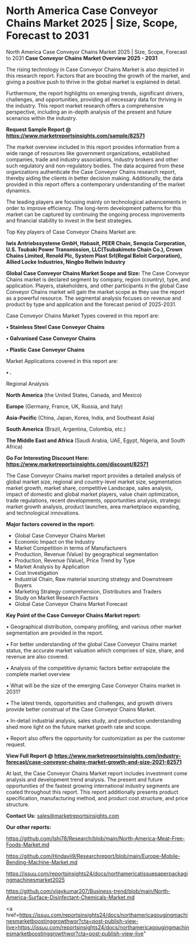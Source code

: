 # North America Case Conveyor Chains Market 2025 | Size, Scope, Forecast to 2031
 North America Case Conveyor Chains Market 2025 | Size, Scope, Forecast to 2031
<Strong> Case Conveyor Chains Market Overview 2025 - 2031</strong>

The rising technology in Case Conveyor Chains Market is also depicted in this research report. Factors that are boosting the growth of the market, and giving a positive push to thrive in the global market is explained in detail.

Furthermore, the report highlights on emerging trends, significant drivers, challenges, and opportunities, providing all necessary data for thriving in the industry. This report market research offers a comprehensive perspective, including an in-depth analysis of the present and future scenarios within the industry.

<strong>Request Sample Report @ <a href=https://www.marketreportsinsights.com/sample/82571>https://www.marketreportsinsights.com/sample/82571</a></strong>

The market overview included in this report provides information from a wide range of resources like government organizations, established companies, trade and industry associations, industry brokers and other such regulatory and non-regulatory bodies. The data acquired from these organizations authenticate the Case Conveyor Chains research report, thereby aiding the clients in better decision making. Additionally, the data provided in this report offers a contemporary understanding of the market dynamics.

The leading players are focusing mainly on technological advancements in order to improve efficiency. The long-term development patterns for this market can be captured by continuing the ongoing process improvements and financial stability to invest in the best strategies.

Top Key players of Case Conveyor Chains Market are:

<strong>Iwis Antriebssysteme GmbH, Habasit, PEER Chain, Senqcia Corporation, U.S. Tsubaki Power Transmission, LLC(Tsubakimoto Chain Co.), Crown Chains Limited, Renold Plc, System Plast Srl(Regal Beloit Corporation), Allied Locke Industries, Ningbo Rellwin Industry</strong>

<strong><b>Global Case Conveyor Chains Market Scope and Size:</b></strong>
The Case Conveyor Chains market is declared segment by company, region (country), type, and application. Players, stakeholders, and other participants in the global Case Conveyor Chains market will gain the market scope as they use the report as a powerful resource. The segmental analysis focuses on revenue and product by type and application and the forecast period of 2025-2031.

Case Conveyor Chains Market Types covered in this report are:

<strong>• Stainless Steel Case Conveyor Chains

• Galvanised Case Conveyor Chains

• Plastic Case Conveyor Chains</strong>

Market Applications covered in this report are:

<strong>• .</strong> 

Regional Analysis

<strong>North America</strong> (the United States, Canada, and Mexico)

<strong>Europe</strong> (Germany, France, UK, Russia, and Italy)

<strong>Asia-Pacific</strong> (China, Japan, Korea, India, and Southeast Asia)

<strong>South America</strong> (Brazil, Argentina, Colombia, etc.)

<strong>The Middle East and Africa</strong> (Saudi Arabia, UAE, Egypt, Nigeria, and South Africa)

<strong>Go For Interesting Discount Here: <a href=https://www.marketreportsinsights.com/discount/82571>https://www.marketreportsinsights.com/discount/82571</a></strong>

The Case Conveyor Chains market report provides a detailed analysis of global market size, regional and country-level market size, segmentation market growth, market share, competitive Landscape, sales analysis, impact of domestic and global market players, value chain optimization, trade regulations, recent developments, opportunities analysis, strategic market growth analysis, product launches, area marketplace expanding, and technological innovations.

<strong><b>Major factors covered in the report:</b></strong>
<ul>
  <li>Global Case Conveyor Chains Market </li>
  <li>Economic Impact on the Industry</li>
  <li>Market Competition in terms of Manufacturers</li>
  <li>Production, Revenue (Value) by geographical segmentation</li>
  <li>Production, Revenue (Value), Price Trend by Type</li>
  <li>Market Analysis by Application</li>
  <li>Cost Investigation</li>
  <li>Industrial Chain, Raw material sourcing strategy and Downstream Buyers</li>
  <li>Marketing Strategy comprehension, Distributors and Traders</li>
  <li>Study on Market Research Factors</li>
  <li>Global Case Conveyor Chains Market Forecast</li>
</ul>

<strong><b>Key Point of the Case Conveyor Chains Market report:</b></strong>

• Geographical distribution, company profiling, and various other market segmentation are provided in the report.

• For better understanding of the global Case Conveyor Chains market status, the accurate market valuation which comprises of size, share, and revenue are also covered.

• Analysis of the competitive dynamic factors better extrapolate the complete market overview

• What will be the size of the emerging Case Conveyor Chains market in 2031?

• The latest trends, opportunities and challenges, and growth drivers provide better construal of the Case Conveyor Chains Market.

• In-detail industrial analysis, sales study, and production understanding shed more light on the future market growth rate and scope.

• Report also offers the opportunity for customization as per the customer request.

<strong><b>View Full Report @ <a href=https://www.marketreportsinsights.com/industry-forecast/case-conveyor-chains-market-growth-and-size-2021-82571>https://www.marketreportsinsights.com/industry-forecast/case-conveyor-chains-market-growth-and-size-2021-82571</a></b></strong>


At last, the Case Conveyor Chains Market report includes investment come analysis and development trend analysis. The present and future opportunities of the fastest growing international industry segments are coated throughout this report. This report additionally presents product specification, manufacturing method, and product cost structure, and price structure.

<strong>Contact Us:</strong>
sales@marketreportsinsights.com

<strong>Our other reports:</strong>

<a href=https://github.com/Ishi78/Research/blob/main/North-America-Meat-Free-Foods-Market.md>https://github.com/Ishi78/Research/blob/main/North-America-Meat-Free-Foods-Market.md</a>

<a href=https://github.com/Hindavii9/Researchreport/blob/main/Europe-Mobile-Bending-Machine-Market.md>https://github.com/Hindavii9/Researchreport/blob/main/Europe-Mobile-Bending-Machine-Market.md</a>

<a href=https://issuu.com/reportsinsights24/docs/northamericatissuepaperpackagingmachinesmarket2025>https://issuu.com/reportsinsights24/docs/northamericatissuepaperpackagingmachinesmarket2025</a>

<a href=https://github.com/vijaykumar207/Business-trend/blob/main/North-America-Surface-Disinfectant-Chemicals-Market.md>https://github.com/vijaykumar207/Business-trend/blob/main/North-America-Surface-Disinfectant-Chemicals-Market.md</a>

<a href=https://issuu.com/reportsinsights24/docs/northamericagougingmachinesmarketboostinggrowthwor?cta=post-publish-view-live>https://issuu.com/reportsinsights24/docs/northamericagougingmachinesmarketboostinggrowthwor?cta=post-publish-view-live</a>"
